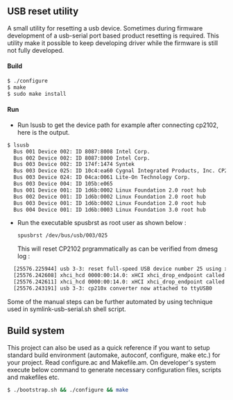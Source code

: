 ## USB reset utility
A small utility for resetting a usb device. Sometimes during firmware development of a usb-serial port based product resetting is required. This utility make it possible to keep developing driver while the firmware is still not fully developed.

#### Build

```sh
$ ./configure
$ make
$ sudo make install
```

#### Run
- Run lsusb to get the device path for example after connecting cp2102, here is the output.
```sh
$ lsusb
  Bus 001 Device 002: ID 8087:8008 Intel Corp.  
  Bus 002 Device 002: ID 8087:8000 Intel Corp.   
  Bus 003 Device 002: ID 174f:1474 Syntek   
  Bus 003 Device 025: ID 10c4:ea60 Cygnal Integrated Products, Inc. CP210x Composite Device  
  Bus 003 Device 024: ID 04ca:0061 Lite-On Technology Corp.   
  Bus 003 Device 004: ID 105b:e065   
  Bus 001 Device 001: ID 1d6b:0002 Linux Foundation 2.0 root hub  
  Bus 002 Device 001: ID 1d6b:0002 Linux Foundation 2.0 root hub  
  Bus 003 Device 001: ID 1d6b:0002 Linux Foundation 2.0 root hub  
  Bus 004 Device 001: ID 1d6b:0003 Linux Foundation 3.0 root hub  
```
- Run the executable spusbrst as root user as shown below :  
  ```sh
  spusbrst /dev/bus/usb/003/025
  ```
  This will reset CP2102 prgrammatically as can be verified from dmesg log :  
```sh
  [25576.225944] usb 3-3: reset full-speed USB device number 25 using xhci_hcd  
  [25576.242608] xhci_hcd 0000:00:14.0: xHCI xhci_drop_endpoint called with disabled ep ffff88022ee9eb40  
  [25576.242611] xhci_hcd 0000:00:14.0: xHCI xhci_drop_endpoint called with disabled ep ffff88022ee9eb00  
  [25576.243191] usb 3-3: cp210x converter now attached to ttyUSB0  
```
  Some of the manual steps can be further automated by using technique used in symlink-usb-serial.sh shell script.

## Build system

This project can also be used as a quick reference if you want to setup standard build environment (automake, autoconf, 
configure, make etc.) for your project. Read configure.ac and Makefile.am. On developer's system execute below command 
to generate necessary configuration files, scripts and makefiles etc.

```sh
$ ./bootstrap.sh && ./configure && make
```

